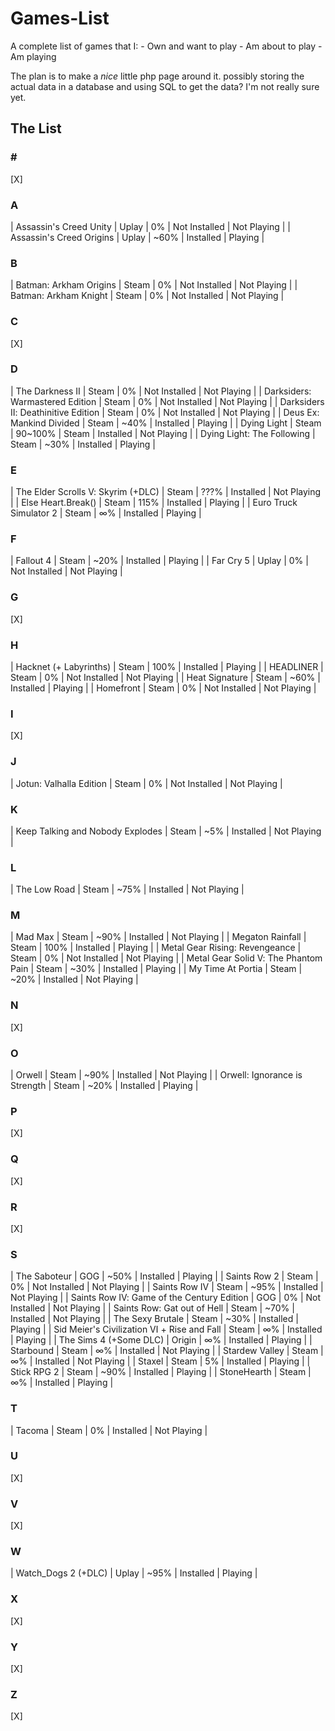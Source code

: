 # Games-List
A complete list of games that I:
    -   Own and want to play
    -   Am about to play
    -   Am playing

The plan is to make a _nice_ little php page around it. possibly storing the actual data in a database and using SQL to get the data?
I'm not really sure yet.

## The List
### \#
[X]

### A
| Assassin's Creed Unity | Uplay | 0% | Not Installed | Not Playing |
| Assassin's Creed Origins | Uplay | ~60% | Installed | Playing |

### B
| Batman: Arkham Origins | Steam | 0% | Not Installed | Not Playing |
| Batman: Arkham Knight | Steam | 0% | Not Installed | Not Playing |

### C
[X]

### D
| The Darkness Ⅱ | Steam | 0% | Not Installed | Not Playing |
| Darksiders: Warmastered Edition | Steam | 0% | Not Installed | Not Playing |
| Darksiders Ⅱ: Deathinitive Edition | Steam | 0% | Not Installed | Not Playing |
| Deus Ex: Mankind Divided | Steam | ~40% | Installed | Playing |
| Dying Light | Steam | 90~100% | Steam | Installed | Not Playing |
| Dying Light: The Following | Steam | ~30% | Installed | Playing |

### E
| The Elder Scrolls Ⅴ: Skyrim (+DLC) | Steam | ???% | Installed | Not Playing |
| Else Heart.Break() | Steam | 115% | Installed | Playing |
| Euro Truck Simulator 2 | Steam | ∞% | Installed | Playing |

### F
| Fallout 4 | Steam | ~20% | Installed | Playing |
| Far Cry 5 | Uplay | 0% | Not Installed | Not Playing |

### G
[X]

### H
| Hacknet (+ Labyrinths) | Steam | 100% | Installed | Playing |
| HEADLINER | Steam | 0% | Not Installed | Not Playing |
| Heat Signature | Steam | ~60% | Installed | Playing |
| Homefront | Steam | 0% | Not Installed | Not Playing |


### I
[X]

### J
| Jotun: Valhalla Edition | Steam | 0% | Not Installed | Not Playing |

### K
| Keep Talking and Nobody Explodes | Steam | ~5% | Installed | Not Playing |

### L
| The Low Road | Steam | ~75% | Installed | Not Playing |

### M
| Mad Max | Steam | ~90% | Installed | Not Playing |
| Megaton Rainfall | Steam | 100% | Installed | Playing |
| Metal Gear Rising: Revengeance | Steam | 0% | Not Installed | Not Playing |
| Metal Gear Solid Ⅴ: The Phantom Pain | Steam | ~30% | Installed | Playing |
| My Time At Portia | Steam | ~20% | Installed | Not Playing |

### N
[X]

### O
| Orwell | Steam | ~90% | Installed | Not Playing |
| Orwell: Ignorance is Strength | Steam | ~20% | Installed | Playing |

### P
[X]

### Q
[X]

### R
[X]

### S
| The Saboteur | GOG | ~50% | Installed | Playing |
| Saints Row 2 | Steam | 0% | Not Installed | Not Playing |
| Saints Row Ⅳ | Steam | ~95% | Installed | Not Playing |
| Saints Row Ⅳ: Game of the Century Edition | GOG | 0% | Not Installed | Not Playing |
| Saints Row: Gat out of Hell | Steam | ~70% | Installed | Not Playing |
| The Sexy Brutale | Steam | ~30% | Installed | Playing |
| Sid Meier's Civilization Ⅵ + Rise and Fall | Steam | ∞% | Installed | Playing |
| The Sims 4 (+Some DLC) | Origin | ∞% | Installed | Playing |
| Starbound | Steam | ∞% | Installed | Not Playing |
| Stardew Valley | Steam | ∞% | Installed | Not Playing |
| Staxel | Steam | 5% | Installed | Playing |
| Stick RPG 2 | Steam | ~90% | Installed | Playing |
| StoneHearth | Steam | ∞% | Installed | Playing |

### T
| Tacoma | Steam | 0% | Installed | Not Playing |

### U
[X]

### V
[X]

### W
| Watch_Dogs 2 (+DLC) | Uplay | ~95% | Installed | Playing |

### X
[X]

### Y
[X]

### Z
[X]